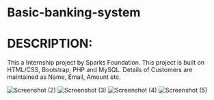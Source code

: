 # Basic-banking-system

# DESCRIPTION:
This a Internship project by Sparks Foundation.
This project is built on HTML/CSS, Bootstrap, PHP and MySQL.
Details of Customers are maintained as Name, Email, Amount etc.

![Screenshot (2)](https://github.com/Sradha1234/Basic-banking-system/assets/136174579/9b6a82a4-4f0a-4eb1-866d-200b1b061b5a)
![Screenshot (3)](https://github.com/Sradha1234/Basic-banking-system/assets/136174579/fd6dbd3f-84f2-44c9-96de-c08d16085b1a)
![Screenshot (4)](https://github.com/Sradha1234/Basic-banking-system/assets/136174579/4264865e-750f-4042-b5df-4e7e78d94c48)
![Screenshot (5)](https://github.com/Sradha1234/Basic-banking-system/assets/136174579/4ab6a97b-669d-4dbb-8c04-482d6e1f1afd)
